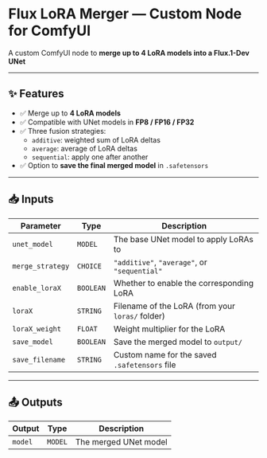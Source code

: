 # Flux LoRA Merger — Custom Node for ComfyUI

A custom ComfyUI node to **merge up to 4 LoRA models into a Flux.1-Dev UNet**

---

## ✨ Features

- ✅ Merge up to **4 LoRA models**
- ✅ Compatible with UNet models in **FP8 / FP16 / FP32**
- ✅ Three fusion strategies:
  - `additive`: weighted sum of LoRA deltas
  - `average`: average of LoRA deltas
  - `sequential`: apply one after another
- ✅ Option to **save the final merged model** in `.safetensors`

---

## 📥 Inputs

| Parameter        | Type     | Description |
|------------------|----------|-------------|
| `unet_model`     | `MODEL`  | The base UNet model to apply LoRAs to |
| `merge_strategy` | `CHOICE` | `"additive"`, `"average"`, or `"sequential"` |
| `enable_loraX`   | `BOOLEAN`| Whether to enable the corresponding LoRA |
| `loraX`          | `STRING` | Filename of the LoRA (from your `loras/` folder) |
| `loraX_weight`   | `FLOAT`  | Weight multiplier for the LoRA |
| `save_model`     | `BOOLEAN`| Save the merged model to `output/` |
| `save_filename`  | `STRING` | Custom name for the saved `.safetensors` file |

---

## 📤 Outputs

| Output           | Type     | Description |
|------------------|----------|-------------|
| `model`          | `MODEL`  | The merged UNet model |

